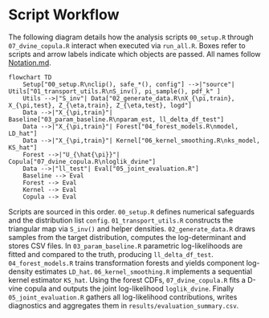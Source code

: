# Script Workflow

The following diagram details how the analysis scripts `00_setup.R` through `07_dvine_copula.R` interact when executed via `run_all.R`.  Boxes refer to scripts and arrow labels indicate which objects are passed.  All names follow [Notation.md](Notation.md).

```mermaid
flowchart TD
    Setup["00_setup.R\nclip(), safe_*(), config"] -->|"source"| Utils["01_transport_utils.R\nS_inv(), pi_sample(), pdf_k" ]
    Utils -->|"S_inv"| Data["02_generate_data.R\nX_{\pi,train}, X_{\pi,test}, Z_{\eta,train}, Z_{\eta,test}, logd"]
    Data -->|"X_{\pi,train}"| Baseline["03_param_baseline.R\nparam_est, ll_delta_df_test"]
    Data -->|"X_{\pi,train}"| Forest["04_forest_models.R\nmodel, LD_hat"]
    Data -->|"X_{\pi,train}"| Kernel["06_kernel_smoothing.R\nks_model, KS_hat"]
    Forest -->|"U_{\hat{\pi}}"| Copula["07_dvine_copula.R\nloglik_dvine"]
    Data -->|"ll_test"| Eval["05_joint_evaluation.R"]
    Baseline --> Eval
    Forest --> Eval
    Kernel --> Eval
    Copula --> Eval
```

Scripts are sourced in this order. `00_setup.R` defines numerical safeguards and the distribution list `config`. `01_transport_utils.R` constructs the triangular map via `S_inv()` and helper densities. `02_generate_data.R` draws samples from the target distribution, computes the log-determinant and stores CSV files. In `03_param_baseline.R` parametric log-likelihoods are fitted and compared to the truth, producing `ll_delta_df_test`. `04_forest_models.R` trains transformation forests and yields component log-density estimates `LD_hat`. `06_kernel_smoothing.R` implements a sequential kernel estimator `KS_hat`. Using the forest CDFs, `07_dvine_copula.R` fits a D-vine copula and outputs the joint log-likelihood `loglik_dvine`. Finally `05_joint_evaluation.R` gathers all log-likelihood contributions, writes diagnostics and aggregates them in `results/evaluation_summary.csv`.
